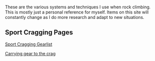 These are the various systems and techniques I use when rock climbing. This is mostly just a personal reference for myself. Items on this site will constantly change as I do more research and adapt to new situations.

## Sport Cragging Pages
[Sport Cragging Gearlist](/sport_crag_gearlist.md)

[Carrying gear to the crag](/sport_crag_carry.md)
